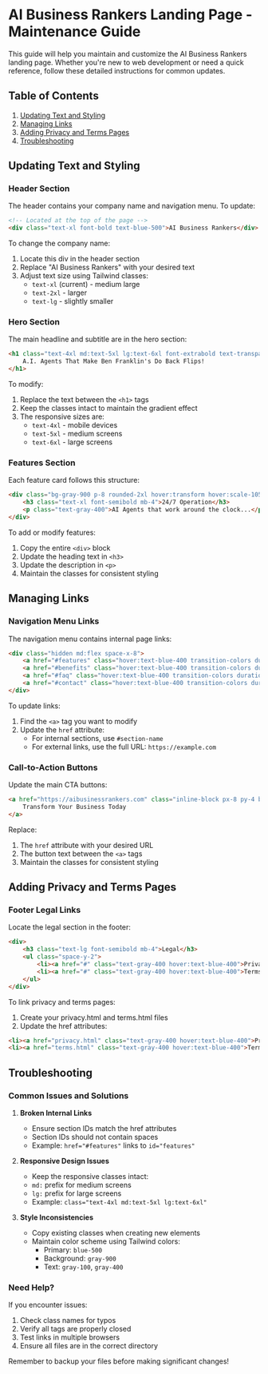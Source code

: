 # AI Business Rankers Landing Page - Maintenance Guide

This guide will help you maintain and customize the AI Business Rankers landing page. Whether you're new to web development or need a quick reference, follow these detailed instructions for common updates.

## Table of Contents
1. [Updating Text and Styling](#updating-text-and-styling)
2. [Managing Links](#managing-links)
3. [Adding Privacy and Terms Pages](#adding-privacy-and-terms-pages)
4. [Troubleshooting](#troubleshooting)

## Updating Text and Styling

### Header Section
The header contains your company name and navigation menu. To update:

```html
<!-- Located at the top of the page -->
<div class="text-xl font-bold text-blue-500">AI Business Rankers</div>
```

To change the company name:
1. Locate this div in the header section
2. Replace "AI Business Rankers" with your desired text
3. Adjust text size using Tailwind classes:
   - `text-xl` (current) - medium large
   - `text-2xl` - larger
   - `text-lg` - slightly smaller

### Hero Section
The main headline and subtitle are in the hero section:

```html
<h1 class="text-4xl md:text-5xl lg:text-6xl font-extrabold text-transparent bg-clip-text bg-gradient-to-r from-blue-400 to-blue-600 mb-8">
    A.I. Agents That Make Ben Franklin's Do Back Flips!
</h1>
```

To modify:
1. Replace the text between the `<h1>` tags
2. Keep the classes intact to maintain the gradient effect
3. The responsive sizes are:
   - `text-4xl` - mobile devices
   - `text-5xl` - medium screens
   - `text-6xl` - large screens

### Features Section
Each feature card follows this structure:

```html
<div class="bg-gray-900 p-8 rounded-2xl hover:transform hover:scale-105 transition-all duration-300">
    <h3 class="text-xl font-semibold mb-4">24/7 Operation</h3>
    <p class="text-gray-400">AI Agents that work around the clock...</p>
</div>
```

To add or modify features:
1. Copy the entire `<div>` block
2. Update the heading text in `<h3>`
3. Update the description in `<p>`
4. Maintain the classes for consistent styling

## Managing Links

### Navigation Menu Links
The navigation menu contains internal page links:

```html
<div class="hidden md:flex space-x-8">
    <a href="#features" class="hover:text-blue-400 transition-colors duration-300">Features</a>
    <a href="#benefits" class="hover:text-blue-400 transition-colors duration-300">Benefits</a>
    <a href="#faq" class="hover:text-blue-400 transition-colors duration-300">FAQ</a>
    <a href="#contact" class="hover:text-blue-400 transition-colors duration-300">Contact</a>
</div>
```

To update links:
1. Find the `<a>` tag you want to modify
2. Update the `href` attribute:
   - For internal sections, use `#section-name`
   - For external links, use the full URL: `https://example.com`

### Call-to-Action Buttons
Update the main CTA buttons:

```html
<a href="https://aibusinessrankers.com" class="inline-block px-8 py-4 bg-blue-600 hover:bg-blue-700 rounded-full">
    Transform Your Business Today
</a>
```

Replace:
1. The `href` attribute with your desired URL
2. The button text between the `<a>` tags
3. Maintain the classes for consistent styling

## Adding Privacy and Terms Pages

### Footer Legal Links
Locate the legal section in the footer:

```html
<div>
    <h3 class="text-lg font-semibold mb-4">Legal</h3>
    <ul class="space-y-2">
        <li><a href="#" class="text-gray-400 hover:text-blue-400">Privacy Policy</a></li>
        <li><a href="#" class="text-gray-400 hover:text-blue-400">Terms of Service</a></li>
    </ul>
</div>
```

To link privacy and terms pages:
1. Create your privacy.html and terms.html files
2. Update the href attributes:
```html
<li><a href="privacy.html" class="text-gray-400 hover:text-blue-400">Privacy Policy</a></li>
<li><a href="terms.html" class="text-gray-400 hover:text-blue-400">Terms of Service</a></li>
```

## Troubleshooting

### Common Issues and Solutions

1. **Broken Internal Links**
   - Ensure section IDs match the href attributes
   - Section IDs should not contain spaces
   - Example: `href="#features"` links to `id="features"`

2. **Responsive Design Issues**
   - Keep the responsive classes intact:
   - `md:` prefix for medium screens
   - `lg:` prefix for large screens
   - Example: `class="text-4xl md:text-5xl lg:text-6xl"`

3. **Style Inconsistencies**
   - Copy existing classes when creating new elements
   - Maintain color scheme using Tailwind colors:
     - Primary: `blue-500`
     - Background: `gray-900`
     - Text: `gray-100`, `gray-400`

### Need Help?
If you encounter issues:
1. Check class names for typos
2. Verify all tags are properly closed
3. Test links in multiple browsers
4. Ensure all files are in the correct directory

Remember to backup your files before making significant changes!